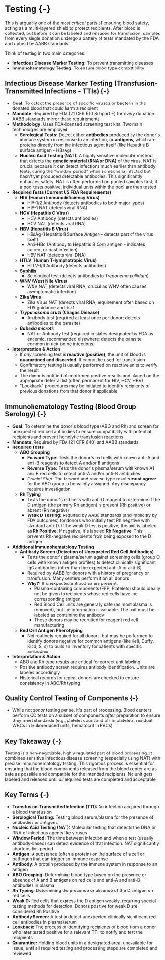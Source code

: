 # Testing {-}

This is arguably one of the *most critical* parts of ensuring blood safety, acting as a multi-layered shield to protect recipients. After blood is collected, but before it can be labeled and released for transfusion, samples from every single donation undergo a battery of tests mandated by the FDA and upheld by AABB standards

Think of testing in two main categories:

*  **Infectious Disease Marker Testing:** To prevent transmitting diseases
*  **Immunohematology Testing:** To ensure blood type compatibility

## **Infectious Disease Marker Testing (Transfusion-Transmitted Infections - TTIs)** {-}

*   **Goal:** To detect the presence of specific viruses or bacteria in the donated blood that could harm a recipient
*   **Mandate:** Required by FDA (21 CFR 610 Subpart E) for *every* donation. AABB standards mirror these requirements
*   **Methodology:** Uses FDA-licensed screening test kits. Two main technologies are employed:
    *   **Serological Tests:** Detect either **antibodies** produced by the donor's immune system in response to an infection, or **antigens**, which are proteins directly from the infectious agent itself (like Hepatitis B surface antigen - HBsAg)
    *   **Nucleic Acid Testing (NAT):** A highly sensitive molecular method that detects the **genetic material (RNA or DNA)** of the virus. NAT is crucial because it can detect infections much earlier than antibody tests, during the "window period" when someone is infected but hasn't yet produced detectable antibodies. This significantly enhances safety. NAT is often performed on pooled samples first; if a pool tests positive, individual units within the pool are then tested
*   **Required Tests (Current US FDA Requirements)**
    *   **HIV (Human Immunodeficiency Virus)**
        *   HIV-1/2 Antibody (detects antibodies to both major types)
        *   HIV-1 NAT (detects viral RNA)
    *   **HCV (Hepatitis C Virus)**
        *   HCV Antibody (detects antibodies)
        *   HCV NAT (detects viral RNA)
    *   **HBV (Hepatitis B Virus)**
        *   HBsAg (Hepatitis B Surface *Antigen* - detects part of the virus itself)
        *   Anti-HBc (Antibody to Hepatitis B *Core* antigen - indicates current or past infection)
        *   HBV NAT (detects viral DNA)
    *   **HTLV (Human T-lymphotropic Virus)**
        *   HTLV-I/II Antibody (detects antibodies)
    *   **Syphilis**
        *   Serological test (detects antibodies to *Treponema pallidum*)
    *   **WNV (West Nile Virus)**
        *   WNV NAT (detects viral RNA; crucial as WNV often causes asymptomatic infection)
    *   **Zika Virus**
        *   Zika Virus NAT (detects viral RNA; requirement often based on FDA guidance and risk)
    *   ***Trypanosoma cruzi* (Chagas Disease)**
        *   Antibody test (required at least once per donor; detects antibodies to the parasite)
    *   ***Babesia microti***:
        *   NAT or Antibody test (required in states designated by FDA as endemic, recommended elsewhere; detects the parasite common in tick-borne infections)
*   **Interpretation & Action**
    *   If *any* screening test is **reactive (positive)**, the unit of blood is **quarantined and discarded**. It cannot be used for transfusion
    *   Confirmatory testing is usually performed on reactive units to verify the result
    *   The donor is notified of confirmed positive results and placed on the appropriate deferral list (often permanent for HIV, HCV, HBV)
    *   "Lookback" procedures may be initiated to identify recipients of previous donations from that donor if applicable

## **Immunohematology Testing (Blood Group Serology)** {-}

*   **Goal:** To determine the donor's blood type (ABO and Rh) and screen for unexpected red cell antibodies to ensure compatibility with potential recipients and prevent hemolytic transfusion reactions
*   **Mandate:** Required by FDA (21 CFR 640) and AABB standards
*   **Required Tests**
    *   **ABO Grouping**
        *   **Forward Type:** Tests the donor's red cells with known anti-A and anti-B reagents to detect A and/or B antigens
        *   **Reverse Type:** Tests the donor's plasma/serum with known A1 and B red cells to detect anti-A and/or anti-B antibodies
        *   *Crucial Step:* The forward and reverse type results **must agree:** for the ABO group to be validly assigned. Any discrepancy requires investigation
    *   **Rh Typing**
        *   Tests the donor's red cells with anti-D reagent to determine if the D antigen (the primary Rh antigen) is present (Rh positive) or absent (Rh negative)
        *   **Weak D Testing:** Required by AABB standards (and implicitly by FDA outcomes) for donors who initially test Rh negative with standard anti-D. If the weak D test is positive, the unit is labeled as **Rh Positive**. If negative, it's labeled **Rh Negative**. This prevents Rh-negative recipients from being exposed to the D antigen
*   **Additional Immunohematology Testing**
    *   **Antibody Screen (Detection of Unexpected Red Cell Antibodies)**
        *   Tests the donor's plasma/serum against screening cells (group O cells with known antigen profiles) to detect clinically significant IgG antibodies (other than the expected anti-A or anti-B)
        *   Required by AABB for donors with a history of pregnancy or transfusion. Many centers perform it on all donors
        *   **Why?:** If unexpected antibodies are present:
            *   Plasma-containing components (FFP, Platelets) should ideally not be given to recipients whose red cells have the corresponding antigen
            *   Red Blood Cell units are generally safe (as most plasma is removed), but the information is valuable. The unit must be labeled as containing the antibody
            *   These donors may be recruited for reagent red cell manufacturing
    *   **Red Cell Antigen Phenotyping**
        *   Not routinely required for all donors, but may be performed to identify donors negative for common antigens (like Kell, Duffy, Kidd, S, s) to build an inventory for patients with specific antibodies
*   **Interpretation & Action**
    *   ABO and Rh type results are critical for correct unit labeling
    *   Positive antibody screen requires antibody identification. Units are labeled accordingly
    *   Historical records for repeat donors are checked to ensure consistency in ABO/Rh typing

## **Quality Control Testing of Components** {-}

*   While not *donor* testing per se, it's part of processing. Blood centers perform QC tests on a subset of components *after* preparation to ensure they meet standards (e.g., platelet count and pH in platelets, residual WBCs in leukoreduced units, hematocrit in RBCs)

## **Key Takeaway** {-}

Testing is a non-negotiable, highly regulated part of blood processing. It combines sensitive infectious disease screening (especially using NAT) with precise immunohematology testing. This rigorous process is essential for ensuring that the blood components released from the blood center are as safe as possible and compatible for the intended recipients. No unit gets labeled and released until *all* required tests are completed and acceptable

## **Key Terms** {-}

*   **Transfusion-Transmitted Infection (TTI):** An infection acquired through a blood transfusion
*   **Serological Testing:** Testing blood serum/plasma for the presence of antibodies or antigens
*   **Nucleic Acid Testing (NAT):** Molecular testing that detects the DNA or RNA of infectious agents like viruses
*   **Window Period:** The time between infection and when a test (usually antibody-based) can detect evidence of that infection. NAT significantly shortens this period
*   **Antigen:** A substance (often a protein) on the surface of a cell or pathogen that can trigger an immune response
*   **Antibody:** A protein produced by the immune system in response to an antigen
*   **ABO Grouping:** Determining blood type based on the presence or absence of A and B antigens on red cells and anti-A and anti-B antibodies in plasma
*   **Rh Typing:** Determining the presence or absence of the D antigen on red cells
*   **Weak D:** Red cells that express the D antigen weakly, requiring special testing methods for detection. Donors positive for weak D are considered Rh Positive
*   **Antibody Screen:** A test to detect unexpected clinically significant red cell antibodies in plasma/serum
*   **Lookback:** The process of identifying recipients of blood from a donor who later tested positive for a relevant TTI, to notify and test the recipients
*   **Quarantine:** Holding blood units in a designated area, unavailable for issue, until all required testing and processing steps are completed and reviewed
